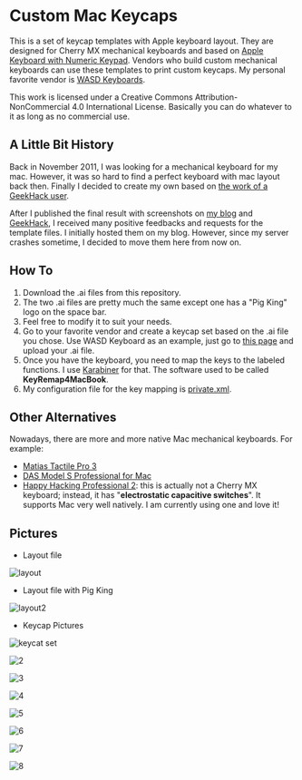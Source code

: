 Custom Mac Keycaps
================
This is a set of keycap templates with Apple keyboard layout. They are designed for Cherry MX mechanical keyboards and based on [Apple Keyboard with Numeric Keypad](http://store.apple.com/us/product/MB110LL/B/apple-keyboard-with-numeric-keypad-english-usa). Vendors who build custom mechanical keyboards can use these templates to print custom keycaps. My personal favorite vendor is [WASD Keyboards](http://www.wasdkeyboards.com). 

This work is licensed under a Creative Commons Attribution-NonCommercial 4.0 International License. Basically you can do whatever to it as long as no commercial use.

## A Little Bit History
Back in November 2011, I was looking for a mechanical keyboard for my mac. However, it was so hard to find a perfect keyboard with mac layout back then. Finally I decided to create my own based on [the work of a GeekHack user](http://geekhack.org/index.php?topic=23203.0). 

After I published the final result with screenshots on [my blog](http://www.clingmarks.com/custom-mac-mechanical-keyboard-lets-have-some-fun/893) and [GeekHack](http://geekhack.org/index.php?topic=24121.0), I received many positive feedbacks and requests for the template files. I initially hosted them on my blog. However, since my server crashes sometime, I decided to move them here from now on.

## How To
1. Download the .ai files from this repository.
2. The two .ai files are pretty much the same except one has a "Pig King" logo on the space bar.
3. Feel free to modify it to suit your needs.
2. Go to your favorite vendor and create a keycap set based on the .ai file you chose. Use WASD Keyboard as an example, just go to [this page](http://www.wasdkeyboards.com/index.php/products/keycap-set/104-key-cherry-mx-keycap-set.html) and upload your .ai file.
3. Once you have the keyboard, you need to map the keys to the labeled functions. I use [Karabiner](https://pqrs.org/osx/karabiner/) for that. The software used to be called **KeyRemap4MacBook**.
4. My configuration file for the key mapping is [private.xml](https://github.com/ychw/CustomMacKeycaps/blob/master/private.xml).

## Other Alternatives
Nowadays, there are more and more native Mac mechanical keyboards. For example:
* [Matias Tactile Pro 3](http://matias.ca/tactilepro3/)
* [DAS Model S Professional for Mac](http://www.daskeyboard.com/model-s-professional-for-mac/)
* [Happy Hacking Professional 2](https://elitekeyboards.com/products.php?sub=pfu_keyboards,hhkbpro2): this is actually not a Cherry MX keyboard; instead, it has "**electrostatic capacitive switches**". It supports Mac very well natively. I am currently using one and love it!

## Pictures
* Layout file

![layout](https://raw.githubusercontent.com/ychw/CustomMacKeycaps/master/Custom_Mac_Keycaps.png)

* Layout file with Pig King

![layout2](https://raw.githubusercontent.com/ychw/CustomMacKeycaps/master/Custom_Mac_Keycaps_w_PigKing.png)

* Keycap Pictures

![keycat set](https://raw.githubusercontent.com/ychw/CustomMacKeycaps/master/screenshots/1-keyboard_whole.jpg)

![2](https://raw.githubusercontent.com/ychw/CustomMacKeycaps/master/screenshots/2-keyboard_right.jpg)

![3](https://raw.githubusercontent.com/ychw/CustomMacKeycaps/master/screenshots/3-keyboard_opt-cmd.jpg)

![4](https://raw.githubusercontent.com/ychw/CustomMacKeycaps/master/screenshots/4-keyboard_f1-f4.jpg)

![5](https://raw.githubusercontent.com/ychw/CustomMacKeycaps/master/screenshots/5-keyboard_f9-f12.jpg)

![6](https://raw.githubusercontent.com/ychw/CustomMacKeycaps/master/screenshots/6-keyboard_f13-f15.jpg)

![7](https://raw.githubusercontent.com/ychw/CustomMacKeycaps/master/screenshots/7-keyboard_arrows.jpg)

![8](https://raw.githubusercontent.com/ychw/CustomMacKeycaps/master/screenshots/8-keyboard_pigking.jpg) 